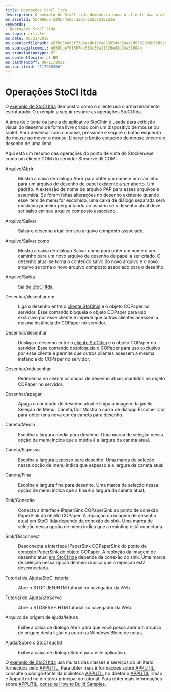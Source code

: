 ```yaml
---
title: Operações StoCl ltda
description: O exemplo de StoCl ltda demonstra como o cliente usa o armazenamento estruturado. O exemplo a seguir resume as operações StoCl ltda.
ms.assetid: 55498665-520b-4a83-a3d1-22d3ed15863e
keywords:
- Operações StoCl ltda
ms.topic: article
ms.date: 05/31/2018
ms.openlocfilehash: a57b030065f73cbaede16fed8395dac58aa1d55085f0b5fd928fedf52b7cd80c
ms.sourcegitcommit: e858bbe701567d4583c50a11326e42d7ea51804b
ms.translationtype: MT
ms.contentlocale: pt-BR
ms.lasthandoff: 08/11/2021
ms.locfileid: "117960266"
---
```

# <a name="stoclien-operations"></a>Operações StoCl ltda

O [exemplo de StoCl ltda](structured-storage-client-sample--stoclien-.md) demonstra como o cliente usa o armazenamento estruturado. O exemplo a seguir resume as operações StoCl ltda.

A área de cliente da janela do aplicativo [StoClhin](structured-storage-client-sample--stoclien-.md) é usada para exibição visual do desenho de forma livre criado com um dispositivo de mouse ou tablet. Para desenhar com o mouse, pressione e segure o botão esquerdo do mouse ao mover o mouse. Liberar o botão esquerdo do mouse encerra o desenho de uma linha.

Aqui está um resumo das operações do ponto de vista do Stoclien.exe como um cliente COM do servidor Stoserve.dll COM:

<dl> <dt>

<span id="File_Open"></span><span id="file_open"></span><span id="FILE_OPEN"></span>Arquivo/Abrir
</dt> <dd>

Mostra a caixa de diálogo Abrir para obter um nome e um caminho para um arquivo de desenho de papel existente a ser aberto. Um padrão. A extensão de nome de arquivo PAP para esses arquivos é assumida. Se foram feitas alterações no desenho existente quando esse item de menu for escolhido, uma caixa de diálogo separada será mostrada primeiro perguntando ao usuário se o desenho atual deve ser salvo em seu arquivo composto associado.

</dd> <dt>

<span id="File_Save"></span><span id="file_save"></span><span id="FILE_SAVE"></span>Arquivo/Salvar
</dt> <dd>

Salva o desenho atual em seu arquivo composto associado.

</dd> <dt>

<span id="File_Save_As"></span><span id="file_save_as"></span><span id="FILE_SAVE_AS"></span>Arquivo/Salvar como
</dt> <dd>

Mostra a caixa de diálogo Salvar como para obter um nome e um caminho para um novo arquivo de desenho de papel a ser criado. O desenho atual se torna o conteúdo salvo do novo arquivo e o novo arquivo se torna o novo arquivo composto associado para o desenho.

</dd> <dt>

<span id="File_Exit"></span><span id="file_exit"></span><span id="FILE_EXIT"></span>Arquivo/Saída
</dt> <dd>

Sai [de StoCl ltda.](structured-storage-client-sample--stoclien-.md)

</dd> <dt>

<span id="Draw_Drawing_On"></span><span id="draw_drawing_on"></span><span id="DRAW_DRAWING_ON"></span>Desenhar/desenhar em
</dt> <dd>

Liga o desenho entre o [cliente StoClhin](structured-storage-client-sample--stoclien-.md) e o objeto COPaper no servidor. Esse comando bloqueia o objeto COPaper para uso exclusivo por esse cliente e impede que outros clientes acessem a mesma instância do COPaper no servidor.

</dd> <dt>

<span id="Draw_Drawing_Off"></span><span id="draw_drawing_off"></span><span id="DRAW_DRAWING_OFF"></span>Desenhar/desenhar
</dt> <dd>

Desliga o desenho entre o [cliente StoClhin](structured-storage-client-sample--stoclien-.md) e o objeto COPaper no servidor. Esse comando desbloqueia o COPaper para uso exclusivo por esse cliente e permite que outros clientes acessem a mesma instância do COPaper no servidor.

</dd> <dt>

<span id="Draw_Redraw"></span><span id="draw_redraw"></span><span id="DRAW_REDRAW"></span>Desenhar/redesenhar
</dt> <dd>

Redesenha no cliente os dados de desenho atuais mantidos no objeto COPaper no servidor.

</dd> <dt>

<span id="Draw_Erase"></span><span id="draw_erase"></span><span id="DRAW_ERASE"></span>Desenhar/apagar
</dt> <dd>

Apaga o conteúdo de desenho atual e limpa a imagem da janela. Seleção de Menu: Caneta/Cor Mostra a caixa de diálogo Escolher Cor para obter uma nova cor da caneta para desenho.

</dd> <dt>

<span id="Pen_Medium"></span><span id="pen_medium"></span><span id="PEN_MEDIUM"></span>Caneta/Média
</dt> <dd>

Escolhe a largura média para desenho. Uma marca de seleção nessa opção de menu indica que a média é a largura da caneta atual.

</dd> <dt>

<span id="Pen_Thick"></span><span id="pen_thick"></span><span id="PEN_THICK"></span>Caneta/Espesso
</dt> <dd>

Escolhe a largura espesso para desenho. Uma marca de seleção nessa opção de menu indica que espesso é a largura da caneta atual.

</dd> <dt>

<span id="Pen_Thin"></span><span id="pen_thin"></span><span id="PEN_THIN"></span>Caneta/Fina
</dt> <dd>

Escolhe a largura fina para desenho. Uma marca de seleção nessa opção de menu indica que a fina é a largura da caneta atual.

</dd> <dt>

<span id="Sink_Connect"></span><span id="sink_connect"></span><span id="SINK_CONNECT"></span>Sink/Conexão
</dt> <dd>

Conecta a interface IPaperSink COPaperSink ao ponto de conexão PaperSink do objeto COPaper. A repinção da imagem de desenho atual [em StoCl ltda](structured-storage-client-sample--stoclien-.md) depende da conexão do sink. Uma marca de seleção nessa opção de menu indica que a reainting está conectada.

</dd> <dt>

<span id="Sink_Disconnect"></span><span id="sink_disconnect"></span><span id="SINK_DISCONNECT"></span>Sink/Disconnect
</dt> <dd>

Desconecta a interface IPaperSink COPaperSink do ponto de conexão PaperSink do objeto COPaper. A repinção da imagem de desenho atual [em StoCl ltda](structured-storage-client-sample--stoclien-.md) depende da conexão do sink. Uma marca de seleção nessa opção de menu indica que a repinção está desconectada.

</dd> <dt>

<span id="Help_StoClien_Tutorial"></span><span id="help_stoclien_tutorial"></span><span id="HELP_STOCLIEN_TUTORIAL"></span>Tutorial de Ajuda/StoCl tutorial
</dt> <dd>

Abre o STOCLIEN.HTM tutorial no navegador da Web.

</dd> <dt>

<span id="Help_StoServe_Tutorial"></span><span id="help_stoserve_tutorial"></span><span id="HELP_STOSERVE_TUTORIAL"></span>Tutorial de Ajuda/StoServe
</dt> <dd>

Abre o STOSERVE.HTM tutorial no navegador da Web.

</dd> <dt>

<span id="Help_Read_Source_File"></span><span id="help_read_source_file"></span><span id="HELP_READ_SOURCE_FILE"></span>Arquivo de origem de ajuda/leitura
</dt> <dd>

Exibe a caixa de diálogo Abrir para que você possa abrir um arquivo de origem desta lição ou outro na Windows Bloco de notas.

</dd> <dt>

<span id="Help_About_StoClien"></span><span id="help_about_stoclien"></span><span id="HELP_ABOUT_STOCLIEN"></span>Ajuda/Sobre o StoCl euclid
</dt> <dd>

Exibe a caixa de diálogo Sobre para este aplicativo.

</dd> </dl>

O [exemplo de StoCl ltda](structured-storage-client-sample--stoclien-.md) usa muitas das classes e serviços do utilitário fornecidos pelo [APPUTIL.](./using-visual-studio.md) Para obter mais informações sobre [APPUTIL](./using-visual-studio.md), consulte o código-fonte da biblioteca [APPUTIL](./using-visual-studio.md) no diretório [APPUTIL](./using-visual-studio.md) irmão e Apputil.md no diretório principal do tutorial. Para obter mais informações sobre [APPUTIL,](./using-visual-studio.md) [consulte How to Build Samples](how-to-build-samples.md).

 

 